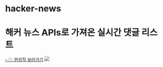 # hacker-news

<h1>해커 뉴스 APIs로 가져온 실시간 댓글 리스트 </h1>
<a href="https://rjhee.github.io/hacker-news/">👉🏼 완성작 보러가기</a>
<img src="https://user-images.githubusercontent.com/87287296/138563196-28b65d72-7117-4e30-82f0-4f9a2194061f.png">
